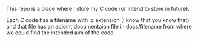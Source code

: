 This repo is a place where I store my C code (or intend to store in future).

Each C code has a filename with .c extension (I know that you know that) and that file has an adjoint documentaion
file in docs/filename from where we could find the intended aim of the code. 